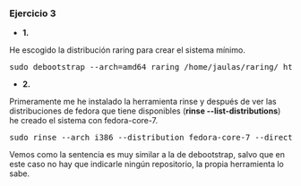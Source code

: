 ### Ejercicio 3

* **1.**

He escogido la distribución raring para crear el sistema mínimo.
<pre>
sudo debootstrap --arch=amd64 raring /home/jaulas/raring/ http://archive.ubuntu.com/ubuntu
</pre>


* **2.**

Primeramente me he instalado la herramienta rinse y después de ver las distribuciones de fedora que tiene disponibles (**rinse --list-distributions**) he creado el sistema con fedora-core-7.

<pre>
sudo rinse --arch i386 --distribution fedora-core-7 --directory /home/jaulas/fedora
</pre>

Vemos como la sentencia es muy similar a la de debootstrap, salvo que en este caso no hay que indicarle ningún repositorio, la propia herramienta lo sabe.